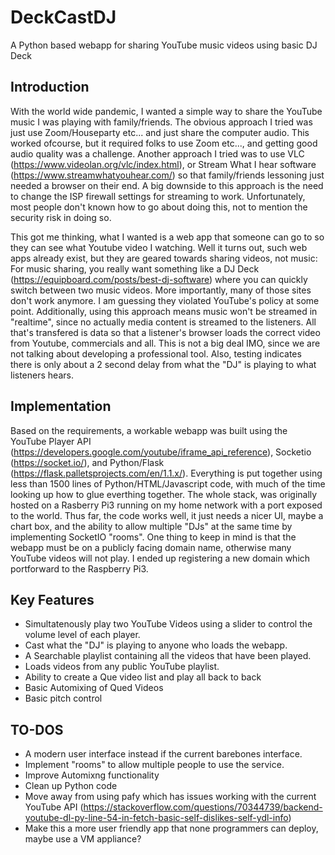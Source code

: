 # DeckCastDJ
A Python based webapp for sharing YouTube music videos using basic DJ Deck

## Introduction
With the world wide pandemic, I wanted a simple way to share the YouTube music I was playing with family/friends. The obvious approach I tried was just use Zoom/Houseparty etc... and just share the computer audio. This worked ofcourse, but it required folks to use Zoom etc..., and getting good audio quality was a challenge.  Another approach I tried was to use VLC (https://www.videolan.org/vlc/index.html), or Stream What I hear software (https://www.streamwhatyouhear.com/) so that family/friends lessoning just needed a browser on their end. A big downside to this approach is the need to change the ISP firewall settings for streaming to work. Unfortunately, most people don't known how to go about doing this, not to mention the security risk in doing so.

This got me thinking, what I wanted is a web app that someone can go to so they can see what Youtube video I watching. Well it turns out, such web apps already exist, but they are geared towards sharing videos, not music: For music sharing, you really want something like a DJ Deck (https://equipboard.com/posts/best-dj-software) where you can quickly switch between two music videos. More importantly, many of those sites don't work anymore.  I am guessing they violated YouTube's policy at some point.  Additionally, using this approach means music won't be streamed in "realtime", since no actually media content is streamed to the listeners. All that's transfered is data so that a listener's browser loads the correct video from Youtube, commercials and all. This is not a big deal IMO, since we are not talking about developing a professional tool.  Also, testing indicates there is only about a 2 second delay from what the "DJ" is playing to what listeners hears.

## Implementation
Based on the requirements, a workable webapp was built using the YouTube Player API (https://developers.google.com/youtube/iframe_api_reference), Socketio (https://socket.io/), and Python/Flask (https://flask.palletsprojects.com/en/1.1.x/). Everything is put together using less than 1500 lines of Python/HTML/Javascript code, with much of the time looking up how to glue everthing together. The whole stack, was originally hosted on a Rasberry Pi3 running on my home network with a port exposed to the world. Thus far, the code works well, it just needs a nicer UI, maybe a chart box, and the ability to allow multiple "DJs" at the same time by implementing SocketIO "rooms". One thing to keep in mind is that the webapp must be on a publicly facing domain name, otherwise many YouTube videos will not play. I ended up registering a new domain which portforward to the Raspberry Pi3.

## Key Features
* Simultatenously play two YouTube Videos using a slider to control the volume level of each player.
* Cast what the "DJ" is playing to anyone who loads the webapp.
* A Searchable playlist containing all the videos that have been played.
* Loads videos from any public YouTube playlist.
* Ability to create a Que video list and play all back to back
* Basic Automixing of Qued Videos
* Basic pitch control

## TO-DOS
* A modern user interface instead if the current barebones interface.
* Implement "rooms" to allow multiple people to use the service.
* Improve Automixng functionality
* Clean up Python code 
* Move away from using pafy which has issues working with the current YouTube API (https://stackoverflow.com/questions/70344739/backend-youtube-dl-py-line-54-in-fetch-basic-self-dislikes-self-ydl-info)
* Make this a more user friendly app that none programmers can deploy, maybe use a VM appliance?
